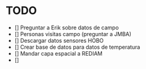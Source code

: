 # TODO
* [] Preguntar a Erik sobre datos de campo
* [] Personas visitas campo (preguntar a JMBA)
* [] Descargar datos sensores HOBO
* [] Crear base de datos para datos de temperatura
* [] Mandar capa espacial a REDIAM
* [] 